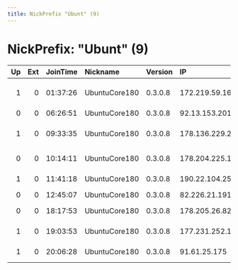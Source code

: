 ```yaml
---
title: NickPrefix "Ubunt" (9)
---
```


# NickPrefix: "Ubunt" (9)

|   Up |   Ext | JoinTime   | Nickname      | Version   | IP              | AS                                       | CC   |   ORp |   Dirp | OS    | Contact   |   eFamMembers |
|-----:|------:|:-----------|:--------------|:----------|:----------------|:-----------------------------------------|:-----|------:|-------:|:------|:----------|--------------:|
|    1 |     0 | 01:37:26   | UbuntuCore180 | 0.3.0.8   | 172.219.59.163  | TELUS Communications Inc.                | ca   | 41845 |      0 | Linux | None      |             1 |
|    0 |     0 | 06:26:51   | UbuntuCore180 | 0.3.0.8   | 92.13.153.201   | TalkTalk                                 | gb   | 34829 |      0 | Linux | None      |             1 |
|    1 |     0 | 09:33:35   | UbuntuCore180 | 0.3.0.8   | 178.136.229.250 | Private Joint-stock Company farlep-inves | ua   | 31455 |      0 | Linux | None      |             1 |
|    0 |     0 | 10:14:11   | UbuntuCore180 | 0.3.0.8   | 178.204.225.192 | Ojsc oao Tattelecom                      | ru   | 46149 |      0 | Linux | None      |             1 |
|    1 |     0 | 11:41:18   | UbuntuCore180 | 0.3.0.8   | 190.22.104.255  | TELEFNICA CHILE S.A.                     | cl   | 40909 |      0 | Linux | None      |             1 |
|    0 |     0 | 12:45:07   | UbuntuCore180 | 0.3.0.8   | 82.226.21.191   | Free SAS                                 | fr   | 37359 |      0 | Linux | None      |             1 |
|    0 |     0 | 18:17:53   | UbuntuCore180 | 0.3.0.8   | 178.205.26.82   | Ojsc oao Tattelecom                      | ru   | 40605 |      0 | Linux | None      |             1 |
|    1 |     0 | 19:03:53   | UbuntuCore180 | 0.3.0.8   | 177.231.252.148 | Mega Cable, S.A. de C.V.                 | mx   | 34961 |      0 | Linux | None      |             1 |
|    1 |     0 | 20:06:28   | UbuntuCore180 | 0.3.0.8   | 91.61.25.175    | Deutsche Telekom AG                      | de   | 35159 |      0 | Linux | None      |             1 |
